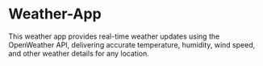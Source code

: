 # Weather-App
This weather app provides real-time weather updates using the OpenWeather API, delivering accurate temperature, humidity, wind speed, and other weather details for any location. 
